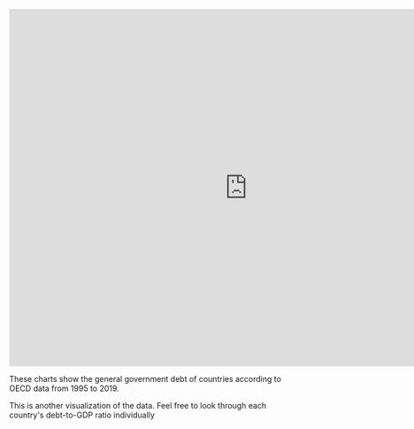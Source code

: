 <iframe src="https://data.oecd.org/chart/6syB" width="860" height="645" style="border: 0" mozallowfullscreen="true" webkitallowfullscreen="true" allowfullscreen="true"><a href="https://data.oecd.org/chart/6syB" target="_blank">OECD Chart: General government debt, Total, % of GDP, Annual, 2019</a></iframe>

These charts show the general government debt of countries according to OECD data from 1995 to 2019.
<div class="flourish-embed flourish-chart" data-src="visualisation/7244244"><script src="https://public.flourish.studio/resources/embed.js"></script></div>


This is another visualization of the data. Feel free to look through each country's debt-to-GDP ratio individually
<div class="flourish-embed flourish-chart" data-src="visualisation/7244446"><script src="https://public.flourish.studio/resources/embed.js"></script></div>
